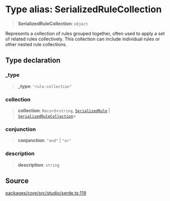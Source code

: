 # Type alias: SerializedRuleCollection

> **SerializedRuleCollection**: `object`

Represents a collection of rules grouped together, often used to apply a set of related rules
collectively. This collection can include individual rules or other nested rule collections.

## Type declaration

### \_type

> **\_type**: `"rule-collection"`

### collection

> **collection**: `Record`\<`string`, [`SerializedRule`](SerializedRule.md) \| [`SerializedRuleCollection`](SerializedRuleCollection.md)\>

### conjunction

> **conjunction**: `"and"` \| `"or"`

### description

> **description**: `string`

## Source

[packages/core/src/studio/serde.ts:119](https://github.com/VictorS67/encre/blob/42c3bddca4be2d23ad959c1c99381eefbf43789c/packages/core/src/studio/serde.ts#L119)
